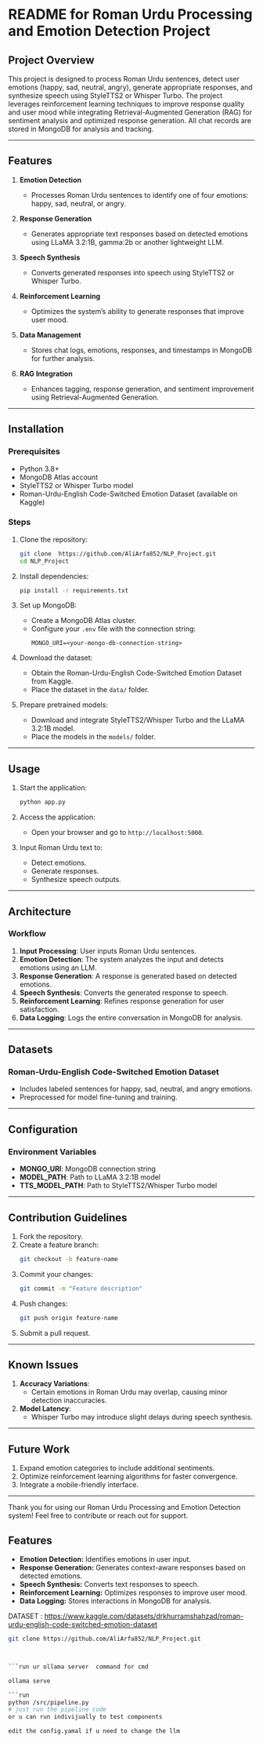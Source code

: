 # README for Roman Urdu Processing and Emotion Detection Project

## Project Overview
This project is designed to process Roman Urdu sentences, detect user emotions (happy, sad, neutral, angry), generate appropriate responses, and synthesize speech using StyleTTS2 or Whisper Turbo. The project leverages reinforcement learning techniques to improve response quality and user mood while integrating Retrieval-Augmented Generation (RAG) for sentiment analysis and optimized response generation. All chat records are stored in MongoDB for analysis and tracking.

---

## Features
1. **Emotion Detection**
   - Processes Roman Urdu sentences to identify one of four emotions: happy, sad, neutral, or angry.

2. **Response Generation**
   - Generates appropriate text responses based on detected emotions using LLaMA 3.2:1B, gamma:2b or another lightweight LLM.

3. **Speech Synthesis**
   - Converts generated responses into speech using StyleTTS2 or Whisper Turbo.

4. **Reinforcement Learning**
   - Optimizes the system’s ability to generate responses that improve user mood.

5. **Data Management**
   - Stores chat logs, emotions, responses, and timestamps in MongoDB for further analysis.

6. **RAG Integration**
   - Enhances tagging, response generation, and sentiment improvement using Retrieval-Augmented Generation.

---

## Installation

### Prerequisites
- Python 3.8+
- MongoDB Atlas account
- StyleTTS2 or Whisper Turbo model
- Roman-Urdu-English Code-Switched Emotion Dataset (available on Kaggle)

### Steps
1. Clone the repository:
   ```bash
   git clone  https://github.com/AliArfa852/NLP_Project.git
   cd NLP_Project
   ```

2. Install dependencies:
   ```bash
   pip install -r requirements.txt
   ```

3. Set up MongoDB:
   - Create a MongoDB Atlas cluster.
   - Configure your `.env` file with the connection string:
     ```env
     MONGO_URI=<your-mongo-db-connection-string>
     ```

4. Download the dataset:
   - Obtain the Roman-Urdu-English Code-Switched Emotion Dataset from Kaggle.
   - Place the dataset in the `data/` folder.

5. Prepare pretrained models:
   - Download and integrate StyleTTS2/Whisper Turbo and the LLaMA 3.2:1B model.
   - Place the models in the `models/` folder.

---

## Usage

1. Start the application:
   ```bash
   python app.py
   ```

2. Access the application:
   - Open your browser and go to `http://localhost:5000`.

3. Input Roman Urdu text to:
   - Detect emotions.
   - Generate responses.
   - Synthesize speech outputs.

---

## Architecture

### Workflow
1. **Input Processing**: User inputs Roman Urdu sentences.
2. **Emotion Detection**: The system analyzes the input and detects emotions using an LLM.
3. **Response Generation**: A response is generated based on detected emotions.
4. **Speech Synthesis**: Converts the generated response to speech.
5. **Reinforcement Learning**: Refines response generation for user satisfaction.
6. **Data Logging**: Logs the entire conversation in MongoDB for analysis.

---

## Datasets
### Roman-Urdu-English Code-Switched Emotion Dataset
- Includes labeled sentences for happy, sad, neutral, and angry emotions.
- Preprocessed for model fine-tuning and training.

---

## Configuration
### Environment Variables
- **MONGO_URI**: MongoDB connection string
- **MODEL_PATH**: Path to LLaMA 3.2:1B model
- **TTS_MODEL_PATH**: Path to StyleTTS2/Whisper Turbo model

---

## Contribution Guidelines
1. Fork the repository.
2. Create a feature branch:
   ```bash
   git checkout -b feature-name
   ```
3. Commit your changes:
   ```bash
   git commit -m "Feature description"
   ```
4. Push changes:
   ```bash
   git push origin feature-name
   ```
5. Submit a pull request.

---

## Known Issues
1. **Accuracy Variations**:
   - Certain emotions in Roman Urdu may overlap, causing minor detection inaccuracies.
2. **Model Latency**:
   - Whisper Turbo may introduce slight delays during speech synthesis.

---

## Future Work
1. Expand emotion categories to include additional sentiments.
2. Optimize reinforcement learning algorithms for faster convergence.
3. Integrate a mobile-friendly interface.

---



Thank you for using our Roman Urdu Processing and Emotion Detection system! Feel free to contribute or reach out for support.


## Features

- **Emotion Detection:** Identifies emotions in user input.
- **Response Generation:** Generates context-aware responses based on detected emotions.
- **Speech Synthesis:** Converts text responses to speech.
- **Reinforcement Learning:** Optimizes responses to improve user mood.
- **Data Logging:** Stores interactions in MongoDB for analysis.


 DATASET : https://www.kaggle.com/datasets/drkhurramshahzad/roman-urdu-english-code-switched-emotion-dataset

```bash
git clone https://github.com/AliArfa852/NLP_Project.git



```run ur ollama server  command for cmd 

ollama serve

```run 
python /src/pipeline.py
# just run the pipeline code 
or u can run indivijually to test components 

edit the config.yamal if u need to change the llm 
